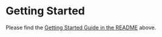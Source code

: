 # Getting Started

Please find the [Getting Started Guide in the README](https://www.npmjs.com/package/angular-oauth2-oidc) above.